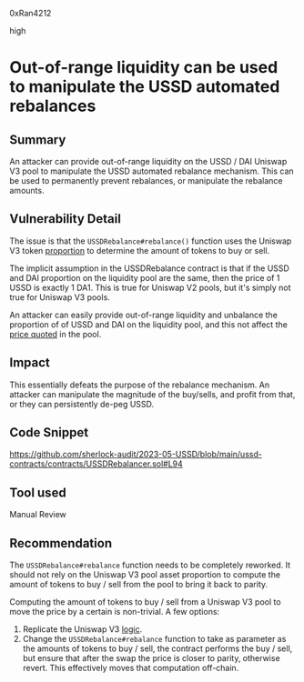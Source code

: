 0xRan4212

high

# Out-of-range liquidity can be used to manipulate the USSD automated rebalances

## Summary
An attacker can provide out-of-range liquidity on the USSD / DAI Uniswap V3 pool to manipulate the USSD automated rebalance mechanism. This can be used to permanently prevent rebalances, or manipulate the rebalance amounts.

## Vulnerability Detail
The issue is that the ``USSDRebalance#rebalance()`` function uses the Uniswap V3 token [proportion](https://github.com/sherlock-audit/2023-05-USSD/blob/main/ussd-contracts/contracts/USSDRebalancer.sol#L94) to determine the amount of tokens to buy or sell. 

The implicit assumption in the USSDRebalance contract is that if the USSD and DAI proportion on the liquidity pool are the same, then the price of 1 USSD is exactly 1 DA1. This is true for Uniswap V2 pools, but it's simply not true for Uniswap V3 pools. 

An attacker can easily provide out-of-range liquidity and unbalance the proportion of of USSD and DAI on the liquidity pool, and this not affect the [price quoted](https://github.com/USSDofficial/ussd-contracts/blob/main/contracts/USSDRebalancer.sol#L93) in the pool.  

## Impact
This essentially defeats the purpose of the rebalance mechanism. An attacker can manipulate the magnitude of the buy/sells, and profit from that, or they can persistently de-peg USSD.

## Code Snippet
https://github.com/sherlock-audit/2023-05-USSD/blob/main/ussd-contracts/contracts/USSDRebalancer.sol#L94

## Tool used
Manual Review

## Recommendation
The ``USSDRebalance#rebalance`` function needs to be completely reworked. It should not rely on the Uniswap V3 pool asset proportion to compute the amount of tokens to buy / sell from the pool to bring it back to parity. 

Computing the amount of tokens to buy / sell from a Uniswap V3 pool to move the price by a certain is non-trivial. A few options:
1) Replicate the Uniswap V3 [logic](https://github.com/Uniswap/v3-core/blob/main/contracts/libraries/SwapMath.sol#L21).
2) Change the ``USSDRebalance#rebalance`` function to take as parameter as the amounts of tokens to buy / sell, the contract performs the buy / sell, but ensure that after the swap the price is closer to parity, otherwise revert. This effectively moves that computation off-chain. 
